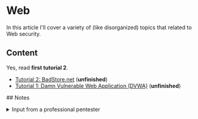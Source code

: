 # Web
In this article I'll cover a variety of (like disorganized) topics that related to Web security. 

## Content

Yes, read **first tutorial 2**.

- [Tutorial 2: BadStore.net](tutorial2/) (**unfinished**)
- [Tutorial 1: Damn Vulnerable Web Application (DVWA)](tutorial1/) (**unfinished**)

## Notes 

<details><summary>Input from a professional pentester</summary>

From a web tester when performing an assessment:
- First two days, they typically research the infrastructure of the company
  - Dimension
  - Spread
  - Subdomains, etc.
- Reports
  - Often use https://www.giuspen.com/cherrytree/ to grasp information
  - Structure
    - Objective
    - Methodology (typically OWASP)
    - Executive summary
      - OK/KO
      - pie chart with vulns
      - Risks
    - Tech report, organized per vulns
      - CVSS as the general approach for quantifying the releance of the vuln
- OWASP Top 10
  - available from https://www.owasp.org/images/7/72/OWASP_Top_10-2017_%28en%29.pdf.pdf
  - Analysis of the top 10
    - **Injection**: Injection flaws, such as SQL, NoSQL, OS, and LDAP injection, occur when untrusted data is sent
to an interpreter as part of a command or query. The attacker’s hostile data can trick the
interpreter into executing unintended commands or accessing data without proper authorization.
    - **Broken Authentication**: Application functions related to authentication and session management are often implemented incorrectly, allowing attackers to compromise passwords, keys, or session tokens, or to exploit other implementation flaws to assume other users’ identities temporarily or permanently.
    - **Sensitive Data Exposure**: Many web applications and APIs do not properly protect sensitive data, such as financial, healthcare, and PII. Attackers may steal or modify such weakly protected data to conduct credit card fraud, identity theft, or other crimes. Sensitive data may be compromised without extra protection, such as encryption at rest or in transit, and requires special precautions when exchanged with the browser.
    - **External Entities (XXE)**: Many older or poorly configured XML processors evaluate external entity references within XML documents. External entities can be used to disclose internal files using the file URI handler, internal file shares, internal port scanning, remote code execution, and denial of service attacks.
    - **Broken Access Control**: Restrictions on what authenticated users are allowed to do are often not properly enforced. Attackers can exploit these flaws to access unauthorized functionality and/or data, such as access other users' accounts, view sensitive files, modify other users’ data, change access rights, etc.
    - **Security Misconfiguration**: Security misconfiguration is the most commonly seen issue. This is commonly a result of insecure default configurations, incomplete or ad hoc configurations, open cloud storage, misconfigured HTTP headers, and verbose error messages containing sensitive information. Not only must all operating systems, frameworks, libraries, and applications be securely configured, but they must be patched and upgraded in a timely fashion.
    - **Cross-Site Scripting (XSS)**: XSS flaws occur whenever an application includes untrusted data in a new web page without proper validation or escaping, or updates an existing web page with user-supplied data using a browser API that can create HTML or JavaScript. XSS allows attackers to execute scripts in the victim’s browser which can hijack user sessions, deface web sites, or redirect the user to malicious sites.
    - **Insecure Deserialization**: Insecure deserialization often leads to remote code execution. Even if deserialization flaws do not result in remote code execution, they can be used to perform attacks, including replay attacks, injection attacks, and privilege escalation attacks.
    - **Components with Known Vulnerabilities**: Components, such as libraries, frameworks, and other software modules, run with the same privileges as the application. If a vulnerable component is exploited, such an attack can facilitate serious data loss or server takeover. Applications and APIs using components with known vulnerabilities may undermine application defenses and enable various attacks and impacts.
    - **Insufficient Logging & Monitoring**: Insufficient logging and monitoring, coupled with missing or ineffective integration with incident response, allows attackers to further attack systems, maintain persistence, pivot to more systems, and tamper, extract, or destroy data. Most breach studies show time to detect a breach is over 200 days, typically detected by external parties rather than internal processes or monitoring.
- Footprinting
  - not ilegal
- Launch `nmap` over a servere that we don't control can potentially cause legal consequences.

</details>